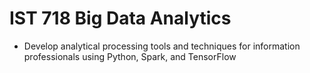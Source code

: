 # IST 718 Big Data Analytics
* Develop analytical processing tools and techniques for information professionals using Python, Spark, and TensorFlow